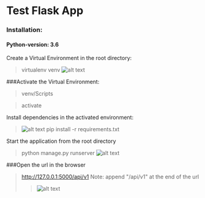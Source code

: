 # Test Flask App


### Installation:
#### Python-version: 3.6

Create a Virtual Environment in the root directory: 
>virtualenv venv
>![alt text](assets/create_venv.png)

###Activate the Virtual Environment:
> venv/Scripts

> activate

Install dependencies in the activated environment: 
>![alt text](assets/activate_run_requirements.png)
>pip install -r requirements.txt

Start the application from the root directory
>python manage.py runserver
>![alt text](assets/runserver.png)

###Open the url in the browser
>http://127.0.0.1:5000/api/v1
>Note: append "/api/v1" at the end of the url
>>![alt text](assets/setup_api_success.png)
